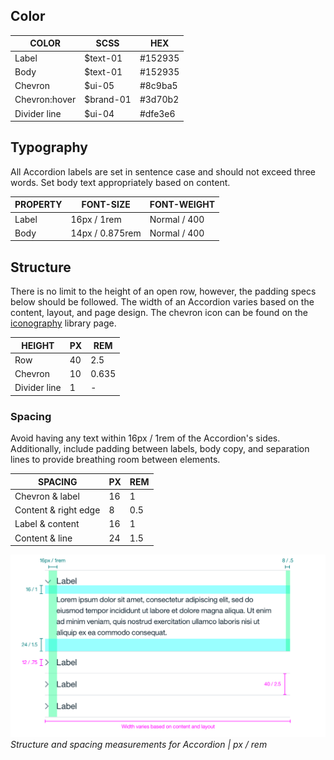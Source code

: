## Color

| COLOR          | SCSS       | HEX        |
|----------------|------------|------------|
| Label          | $text-01   |  #152935   |
| Body           | $text-01   |  #152935   |
| Chevron        | $ui-05     |  #8c9ba5   |
| Chevron:hover  | $brand-01  |  #3d70b2   |
| Divider line   | $ui-04     |  #dfe3e6   |

## Typography

All Accordion labels are set in sentence case and should not exceed three words. Set body text appropriately based on content.

| PROPERTY   | FONT-SIZE       | FONT-WEIGHT  |
|------------|-----------------|--------------|
| Label      | 16px / 1rem     | Normal / 400 |
| Body       | 14px / 0.875rem | Normal / 400 |

## Structure

There is no limit to the height of an open row, however, the padding specs below should be followed. The width of an Accordion varies based on the content, layout, and page design. The chevron icon can be found on the [iconography](/style/iconography/library) library page.

| HEIGHT       | PX | REM   |
|--------------|----|-------|
| Row          | 40 | 2.5   |
| Chevron      | 10 | 0.635 |
| Divider line | 1  | -     |

### Spacing

Avoid having any text within 16px / 1rem of the Accordion's sides. Additionally, include padding between labels, body copy, and separation lines to provide breathing room between elements.

| SPACING              | PX | REM |
|----------------------|----|-----|
| Chevron & label      | 16 | 1   |
| Content & right edge | 8  | 0.5 |
| Label & content      | 16 | 1   |
| Content & line       | 24 | 1.5 |

![Structure and spacing measurements for Accordion](images/accordion-style-1.png)
_Structure and spacing measurements for Accordion | px / rem_
